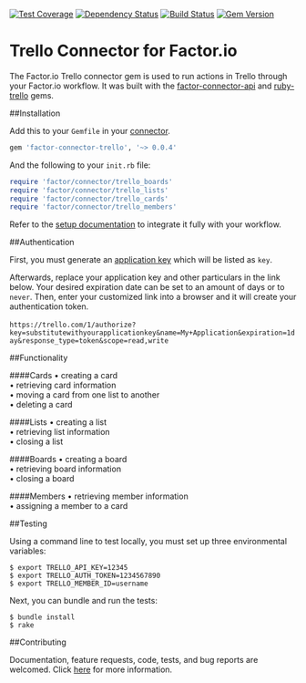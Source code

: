 [![Test Coverage](https://codeclimate.com/github/factor-io/connector-trello/badges/coverage.svg)](https://codeclimate.com/github/factor-io/connector-trello)
[![Dependency Status](https://gemnasium.com/factor-io/connector-trello.svg)](https://gemnasium.com/factor-io/connector-trello)
[![Build Status](https://travis-ci.org/factor-io/connector-trello.svg)](https://travis-ci.org/factor-io/connector-trello)
[![Gem Version](https://badge.fury.io/rb/factor-connector-trello.svg)](http://badge.fury.io/rb/factor-connector-trello)


Trello Connector for Factor.io
======================

The Factor.io Trello connector gem is used to run actions in Trello through your Factor.io workflow. It was built with the [factor-connector-api](https://github.com/factor-io/connector-api) and [ruby-trello](https://github.com/jeremytregunna/ruby-trello) gems.

##Installation

Add this to your `Gemfile` in your [connector](https://github.com/factor-io/connector).
```ruby
gem 'factor-connector-trello', '~> 0.0.4'
```
And the following to your `init.rb` file:
```ruby
require 'factor/connector/trello_boards'
require 'factor/connector/trello_lists'
require 'factor/connector/trello_cards'
require 'factor/connector/trello_members'
```
Refer to the [setup documentation](https://github.com/factor-io/connector#running) to integrate it fully with your workflow.

##Authentication

First, you must generate an [application key](https://trello.com/1/appKey/generate) which will be listed as `key`.

Afterwards, replace your application key and other particulars in the link below. Your desired expiration date can be set to an amount of days or to `never`. Then, enter your customized link into a browser and it will create your authentication token.
<br />
<br />
`https://trello.com/1/authorize?key=substitutewithyourapplicationkey&name=My+Application&expiration=1day&response_type=token&scope=read,write`

##Functionality

####Cards
• creating a card<br />
• retrieving card information<br />
• moving a card from one list to another<br />
• deleting a card<br />

####Lists
• creating a list<br />
• retrieving list information<br />
• closing a list<br />

####Boards
• creating a board<br />
• retrieving board information<br />
• closing a board<br />

####Members
• retrieving member information<br />
• assigning a member to a card<br />

##Testing

Using a command line to test locally, you must set up three environmental variables:

    $ export TRELLO_API_KEY=12345
    $ export TRELLO_AUTH_TOKEN=1234567890
    $ export TRELLO_MEMBER_ID=username

Next, you can bundle and run the tests:

    $ bundle install
    $ rake

##Contributing

Documentation, feature requests, code, tests, and bug reports are welcomed. Click [here](https://github.com/factor-io/factor/wiki/Contribution) for more information.
